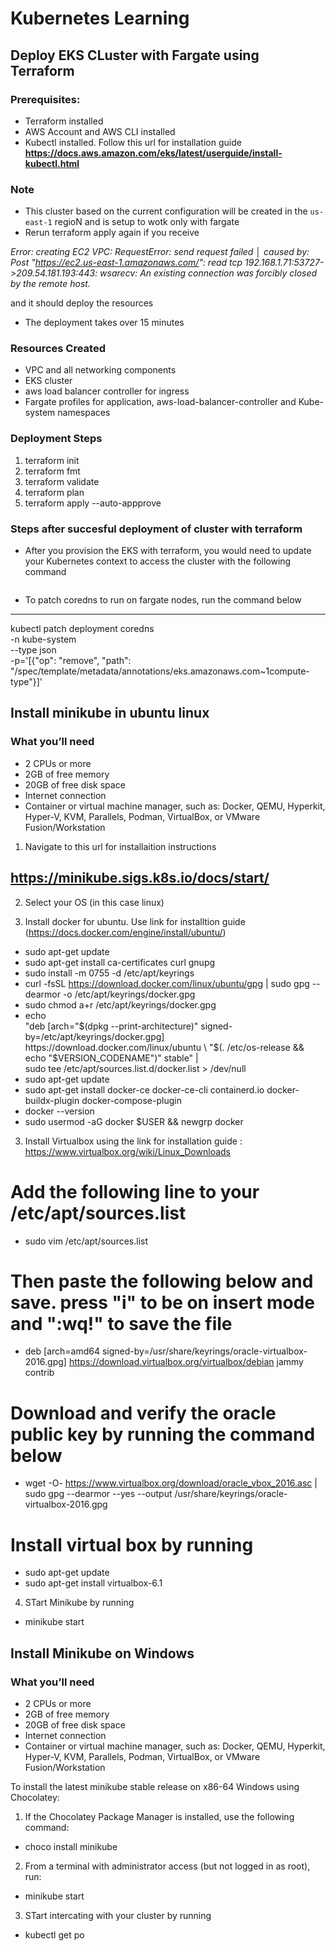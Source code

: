 # Kubernetes Learning

## Deploy EKS CLuster with Fargate using Terraform

### Prerequisites:
* Terraform installed
* AWS Account and AWS CLI installed
* Kubectl installed. Follow this url for installation guide **https://docs.aws.amazon.com/eks/latest/userguide/install-kubectl.html**

### Note

* This cluster based on the current configuration will be created in the `us-east-1` regioN and is setup to wotk only with fargate
* Rerun terraform apply again if you receive 

*Error: creating EC2 VPC: RequestError: send request failed
│ caused by: Post "https://ec2.us-east-1.amazonaws.com/": read tcp 192.168.1.71:53727->209.54.181.193:443: wsarecv: An existing connection was forcibly closed by the remote host.* 

and it should deploy the resources
* The deployment takes over 15 minutes

### Resources Created
* VPC and all networking components
* EKS cluster
* aws load balancer controller for ingress
* Fargate profiles for application, aws-load-balancer-controller  and Kube-system namespaces

### Deployment Steps

1. terraform init
2. terraform fmt
3. terraform validate
4. terraform plan
5. terraform apply --auto-appprove

### Steps after succesful deployment of cluster with terraform 

* After you provision the EKS with terraform, you would need to update your Kubernetes context to access the cluster with the following command 

```aws eks update-kubeconfig --name name-of-cluster --region region-where-cluster-is-deployed
```


* To patch coredns to run on fargate nodes, run the command below 

****
kubectl patch deployment coredns \
-n kube-system \
--type json \
-p='[{"op": "remove", "path": "/spec/template/metadata/annotations/eks.amazonaws.com~1compute-type"}]'



## Install minikube in ubuntu linux

### What you’ll need
- 2 CPUs or more
- 2GB of free memory
- 20GB of free disk space
- Internet connection
- Container or virtual machine manager, such as: Docker, QEMU, Hyperkit, Hyper-V, KVM, Parallels, Podman, VirtualBox, or VMware Fusion/Workstation

1. Navigate to this url for installaition instructions
## https://minikube.sigs.k8s.io/docs/start/

2. Select your OS (in this case linux)

3. Install docker for ubuntu. Use link for installtion guide (https://docs.docker.com/engine/install/ubuntu/)

- sudo apt-get update
- sudo apt-get install ca-certificates curl gnupg
- sudo install -m 0755 -d /etc/apt/keyrings
- curl -fsSL https://download.docker.com/linux/ubuntu/gpg | sudo gpg --dearmor -o /etc/apt/keyrings/docker.gpg
- sudo chmod a+r /etc/apt/keyrings/docker.gpg
- echo \
  "deb [arch="$(dpkg --print-architecture)" signed-by=/etc/apt/keyrings/docker.gpg] https://download.docker.com/linux/ubuntu \
  "$(. /etc/os-release && echo "$VERSION_CODENAME")" stable" | \
  sudo tee /etc/apt/sources.list.d/docker.list > /dev/null
- sudo apt-get update
- sudo apt-get install docker-ce docker-ce-cli containerd.io docker-buildx-plugin docker-compose-plugin
- docker --version
- sudo usermod -aG docker $USER && newgrp docker

3. Install Virtualbox using the link for installation guide : https://www.virtualbox.org/wiki/Linux_Downloads

# Add the following line to your /etc/apt/sources.list 
- sudo vim /etc/apt/sources.list 

# Then paste the following below and save. press "i" to be on insert mode and ":wq!" to save the file
- deb [arch=amd64 signed-by=/usr/share/keyrings/oracle-virtualbox-2016.gpg] https://download.virtualbox.org/virtualbox/debian jammy contrib

# Download and verify the oracle public key by running the command below
- wget -O- https://www.virtualbox.org/download/oracle_vbox_2016.asc | sudo gpg --dearmor --yes --output /usr/share/keyrings/oracle-virtualbox-2016.gpg

# Install virtual box by running 
- sudo apt-get update
- sudo apt-get install virtualbox-6.1

4. STart Minikube by running 
- minikube start


## Install Minikube on Windows

### What you’ll need
- 2 CPUs or more
- 2GB of free memory
- 20GB of free disk space
- Internet connection
- Container or virtual machine manager, such as: Docker, QEMU, Hyperkit, Hyper-V, KVM, Parallels, Podman, VirtualBox, or VMware Fusion/Workstation

To install the latest minikube stable release on x86-64 Windows using Chocolatey:

1. If the Chocolatey Package Manager is installed, use the following command:
- choco install minikube

2. From a terminal with administrator access (but not logged in as root), run:

- minikube start

3. STart intercating with your cluster by running 
- kubectl get po